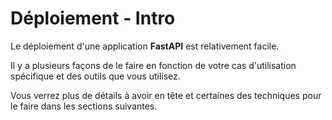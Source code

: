 # Déploiement - Intro

Le déploiement d'une application **FastAPI** est relativement facile.

Il y a plusieurs façons de le faire en fonction de votre cas d'utilisation spécifique et des outils que vous utilisez.

Vous verrez plus de détails à avoir en tête et certaines des techniques pour le faire dans les sections suivantes.
